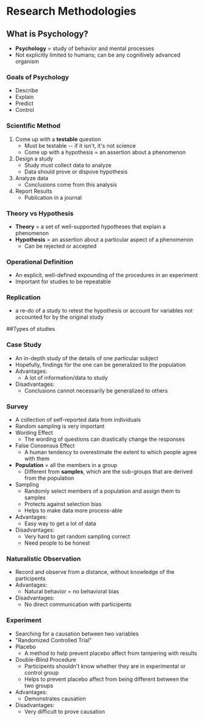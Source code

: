 # Research Methodologies

## What is Psychology?
- **Psychology** = study of behavior and mental processes
- Not explicitly limited to humans; can be any cognitively advanced organism

### Goals of Psychology
- Describe
- Explain
- Predict
- Control

### Scientific Method
1. Come up with a **testable** question
    - Must be testable -- if it isn't, it's not science
    - Come up with a hypothesis = an assertion about a phenomenon
2. Design a study
    - Study must collect data to analyze
    - Data should prove or dispove hypothesis
3. Analyze data
    - Conclusions come from this analysis
4. Report Results
    - Publication in a journal

### Theory vs Hypothesis
- **Theory** = a set of well-supported hypotheses that explain a phenomenon
- **Hypothesis** = an assertion about a particular aspect of a phenomenon
    * Can be rejected or accepted

### Operational Definition
- An explicit, well-defined expounding of the procedures in an experiment
- Important for studies to be repeatable

### Replication
- a re-do of a study to retest the hypothesis or account for variables not accounted for by the original study

##Types of studies

### Case Study
- An in-depth study of the details of one particular subject
- Hopefully, findings for the one can be generalized to the population
- Advantages:
    * A lot of information/data to study
- Disadvantages:
    * Conclusions cannot necessarily be generalized to others

### Survey
- A collection of self-reported data from individuals
- Random sampling is very important
- Wording Effect
    * The wording of questions can drastically change the responses
- False Consensus Effect
    * A human tendency to overestimate the extent to which people agree with them
- **Population** = all the members in a group
    * Different from **samples**, which are the sub-groups that are derived from the population
- Sampling
    * Randomly select members of a population and assign them to samples
    * Protects against selection bias
    * Helps to make data more process-able
- Advantages:
    * Easy way to get a lot of data
- Disadvantages:
    * Very hard to get random sampling correct
    * Need people to be honest

### Naturalistic Observation
- Record and observe from a distance, without knowledge of the participents
- Advantages:
    * Natural behavior = no behavioral bias
- Disadvantages:
    * No direct communication with participents

### Experiment
- Searching for a causation between two variables
- "Randomized Controlled Trial"
- Placebo
    * A method to help prevent placebo affect from tampering with results
- Double-Blind Procedure
    * Participents shouldn't know whether they are in experimental or control group
    * Helps to prevent placebo affect from being different between the two groups
- Advantages:
    * Demonstrates causation
- Disadvantages:
    * Very difficult to prove causation 
